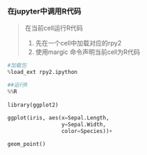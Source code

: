 ### 在jupyter中调用R代码

> 在当前cell运行R代码
>
> 1. 先在一个cell中加载对应的rpy2
> 2. 使用margic 命令声明当前cell为R代码

```python
#加载包
%load_ext rpy2.ipython
```

```python
##运行R
%%R
 
library(ggplot2)
 
ggplot(iris, aes(x=Sepal.Length, 
                 y=Sepal.Width, 
                 color=Species))+

geom_point()
```





